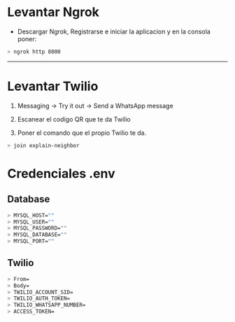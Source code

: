 # Levantar Ngrok

- Descargar Ngrok, Registrarse e iniciar la aplicacion y en la consola poner:

```bash
> ngrok http 8000
```

---

# Levantar Twilio

1. Messaging → Try it out → Send a WhatsApp message

2. Escanear el codigo QR que te da Twilio

3. Poner el comando que el propio Twilio te da.

```bash
> join explain-neighbor
```

# Credenciales .env

## Database

```bash
> MYSQL_HOST=""
> MYSQL_USER=""
> MYSQL_PASSWORD=""
> MYSQL_DATABASE=""
> MYSQL_PORT=""
```

## Twilio

```bash
> From=
> Body=
> TWILIO_ACCOUNT_SID=
> TWILIO_AUTH_TOKEN=
> TWILIO_WHATSAPP_NUMBER=
> ACCESS_TOKEN=
```
